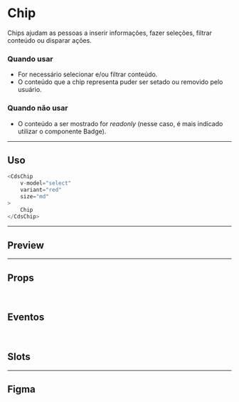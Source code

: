 # Chip

Chips ajudam as pessoas a inserir informações, fazer seleções, filtrar conteúdo ou disparar ações.

### Quando usar

- For necessário selecionar e/ou filtrar conteúdo.
- O conteúdo que a chip representa puder ser setado ou removido pelo usuário.

### Quando não usar

- O conteúdo a ser mostrado for *readonly* (nesse caso, é mais indicado utilizar o componente Badge).

---

## Uso

```js
<CdsChip
	v-model="select"
	variant="red"
	size="md"
>
	Chip
</CdsChip>
```

---

## Preview

<PreviewContainer
	:component="CdsChip"
	:events="cdsChipEvents"
/>

---

## Props

<APITable
	name="Chip"
	section="props"
/>
<br />

## Eventos

<APITable
	name="Chip"
	section="events"
/>
<br />

## Slots

<APITable
	name="Chip"
	section="slots"
/>

---

## Figma

<FigmaFrame
	src="https://embed.figma.com/design/J5fTswomlHu7RXk1gwbUq6/Cuida?node-id=2040-370&embed-host=share"
/>

<script setup>
import { ref } from 'vue';
import CdsChip from '@/components/Chip.vue';
import APITable from '../../docgen/APITable.vue';
import DemoContainer from '../../docgen/DemoContainer.vue';
import FigmaFrame from '../../docgen/FigmaFrame.vue';

const cdsChipEvents = [
	'click'
];
</script>
